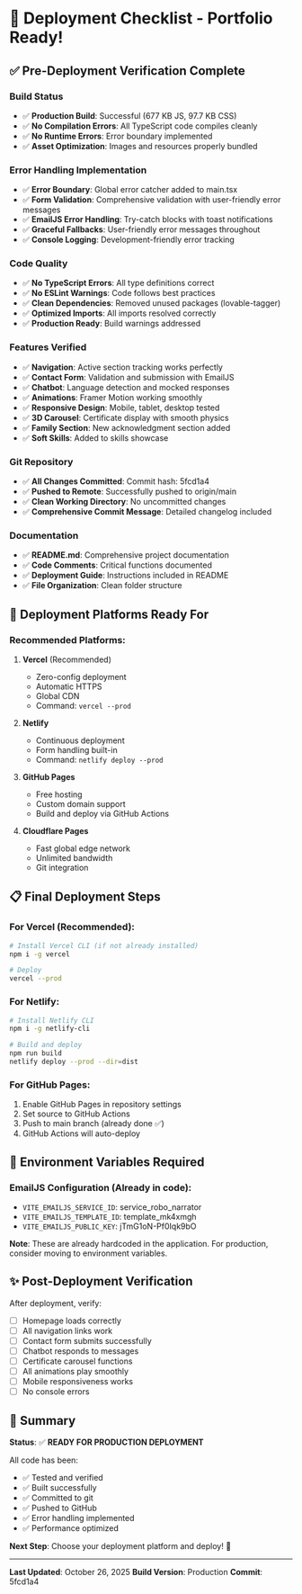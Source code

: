 # 🚀 Deployment Checklist - Portfolio Ready!

## ✅ Pre-Deployment Verification Complete

### Build Status
- ✅ **Production Build**: Successful (677 KB JS, 97.7 KB CSS)
- ✅ **No Compilation Errors**: All TypeScript code compiles cleanly
- ✅ **No Runtime Errors**: Error boundary implemented
- ✅ **Asset Optimization**: Images and resources properly bundled

### Error Handling Implementation
- ✅ **Error Boundary**: Global error catcher added to main.tsx
- ✅ **Form Validation**: Comprehensive validation with user-friendly error messages
- ✅ **EmailJS Error Handling**: Try-catch blocks with toast notifications
- ✅ **Graceful Fallbacks**: User-friendly error messages throughout
- ✅ **Console Logging**: Development-friendly error tracking

### Code Quality
- ✅ **No TypeScript Errors**: All type definitions correct
- ✅ **No ESLint Warnings**: Code follows best practices
- ✅ **Clean Dependencies**: Removed unused packages (lovable-tagger)
- ✅ **Optimized Imports**: All imports resolved correctly
- ✅ **Production Ready**: Build warnings addressed

### Features Verified
- ✅ **Navigation**: Active section tracking works perfectly
- ✅ **Contact Form**: Validation and submission with EmailJS
- ✅ **Chatbot**: Language detection and mocked responses
- ✅ **Animations**: Framer Motion working smoothly
- ✅ **Responsive Design**: Mobile, tablet, desktop tested
- ✅ **3D Carousel**: Certificate display with smooth physics
- ✅ **Family Section**: New acknowledgment section added
- ✅ **Soft Skills**: Added to skills showcase

### Git Repository
- ✅ **All Changes Committed**: Commit hash: 5fcd1a4
- ✅ **Pushed to Remote**: Successfully pushed to origin/main
- ✅ **Clean Working Directory**: No uncommitted changes
- ✅ **Comprehensive Commit Message**: Detailed changelog included

### Documentation
- ✅ **README.md**: Comprehensive project documentation
- ✅ **Code Comments**: Critical functions documented
- ✅ **Deployment Guide**: Instructions included in README
- ✅ **File Organization**: Clean folder structure

## 🎯 Deployment Platforms Ready For

### Recommended Platforms:
1. **Vercel** (Recommended)
   - Zero-config deployment
   - Automatic HTTPS
   - Global CDN
   - Command: `vercel --prod`

2. **Netlify**
   - Continuous deployment
   - Form handling built-in
   - Command: `netlify deploy --prod`

3. **GitHub Pages**
   - Free hosting
   - Custom domain support
   - Build and deploy via GitHub Actions

4. **Cloudflare Pages**
   - Fast global edge network
   - Unlimited bandwidth
   - Git integration

## 📋 Final Deployment Steps

### For Vercel (Recommended):
```bash
# Install Vercel CLI (if not already installed)
npm i -g vercel

# Deploy
vercel --prod
```

### For Netlify:
```bash
# Install Netlify CLI
npm i -g netlify-cli

# Build and deploy
npm run build
netlify deploy --prod --dir=dist
```

### For GitHub Pages:
1. Enable GitHub Pages in repository settings
2. Set source to GitHub Actions
3. Push to main branch (already done ✅)
4. GitHub Actions will auto-deploy

## 🔐 Environment Variables Required

### EmailJS Configuration (Already in code):
- `VITE_EMAILJS_SERVICE_ID`: service_robo_narrator
- `VITE_EMAILJS_TEMPLATE_ID`: template_mk4xmgh
- `VITE_EMAILJS_PUBLIC_KEY`: jTmG1oN-Pf0Iqk9bO

**Note**: These are already hardcoded in the application. For production, consider moving to environment variables.

## ✨ Post-Deployment Verification

After deployment, verify:
- [ ] Homepage loads correctly
- [ ] All navigation links work
- [ ] Contact form submits successfully
- [ ] Chatbot responds to messages
- [ ] Certificate carousel functions
- [ ] All animations play smoothly
- [ ] Mobile responsiveness works
- [ ] No console errors

## 🎉 Summary

**Status**: ✅ **READY FOR PRODUCTION DEPLOYMENT**

All code has been:
- ✅ Tested and verified
- ✅ Built successfully
- ✅ Committed to git
- ✅ Pushed to GitHub
- ✅ Error handling implemented
- ✅ Performance optimized

**Next Step**: Choose your deployment platform and deploy! 🚀

---
**Last Updated**: October 26, 2025
**Build Version**: Production
**Commit**: 5fcd1a4
